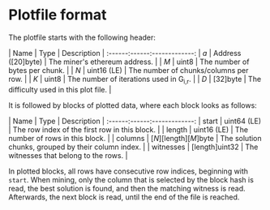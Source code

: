 # Plotfile format

The plotfile starts with the following header:

| Name | Type | Description |
:------:------:-------------:
| *a*  | Address ([20]byte) | The miner's ethereum address. |
| *M*  | uint8 | The number of bytes per chunk. |
| *N*  | uint16 (LE) | The number of chunks/columns per row. |
| *K*  | uint8 | The number of iterations used in G<sub>i,r</sub>. |
| *D*  | \[32\]byte | The difficulty used in this plot file. |

It is followed by blocks of plotted data, where each block looks as follows:

| Name | Type | Description |
:------:------:-------------:
| start | uint64 (LE) | The row index of the first row in this block. |
| length | uint16 (LE) | The number of rows in this block. |
| columns | \[*N*\]\[length\]\[*M*\]byte | The solution chunks, grouped by their column index. |
| witnesses | \[length\]uint32 | The witnesses that belong to the rows. |

In plotted blocks, all rows have consecutive row indices, beginning with `start`.
When mining, only the column that is selected by the block hash is read, the best solution is found, and then the matching witness is read.
Afterwards, the next block is read, until the end of the file is reached.